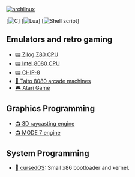 [![archlinux](https://img.shields.io/badge/Arch%20Linux-1793D1?logo=arch-linux&logoColor=fff&style=flat-square)](https://archlinux.org)

[![C](https://img.shields.io/badge/C-00599C?style=for-the-badge&logo=c&logoColor=white)]
[![Lua](https://img.shields.io/badge/Lua-2C2D72?style=for-the-badge&logo=lua&logoColor=white)]
[![Shell script](https://img.shields.io/badge/Shell_Script-121011?style=for-the-badge&logo=gnu-bash&logoColor=white)]

## Emulators and retro gaming

- [:pager: Zilog Z80 CPU](https://github.com/blr-ophon/z80nemu)
- [:pager: Intel 8080 CPU](https://github.com/blr-ophon/8080nemu)
- [:pager: CHIP-8](https://github.com/blr-ophon/nchip8D)
- [:space_invader: Taito 8080 arcade machines](https://github.com/blr-ophon/ntaito8080)
- [:video_game: Atari Game](https://github.com/blr-ophon/Kbean_atari) 

## Graphics Programming

- [:tv: 3D raycasting engine](https://github.com/blr-ophon/simple3DRC)
- [:tv: MODE 7 engine](https://github.com/blr-ophon/simpleM7)

## System Programming

- [:dvd: cursedOS](https://github.com/blr-ophon/qrsedOS): Small x86 bootloader and kernel. 
